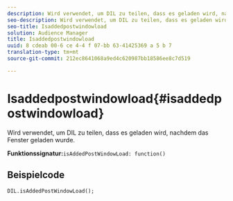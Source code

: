 ```yaml
---
description: Wird verwendet, um DIL zu teilen, dass es geladen wird, nachdem das Fenster geladen wurde.
seo-description: Wird verwendet, um DIL zu teilen, dass es geladen wird, nachdem das Fenster geladen wurde.
seo-title: Isaddedpostwindowload
solution: Audience Manager
title: Isaddedpostwindowload
uuid: 8 cdeab 00-6 ce 4-4 f 07-bb 63-41425369 a 5 b 7
translation-type: tm+mt
source-git-commit: 212ec8641068a9ed4c620987bb18586ee8c7d519

---
```



# Isaddedpostwindowload{#isaddedpostwindowload}

Wird verwendet, um DIL zu teilen, dass es geladen wird, nachdem das Fenster geladen wurde.

**Funktionssignatur:**`isAddedPostWindowLoad: function()`

<!--
r_dil_added_post_window_load.xml
-->

## Beispielcode

```
DIL.isAddedPostWindowLoad();
```
